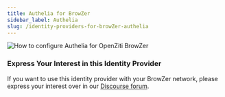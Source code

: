 ```yaml
---
title: Authelia for BrowZer
sidebar_label: Authelia
slug: /identity-providers-for-browZer-authelia
---
```


<head>
  <title>Authelia for OpenZiti BrowZer</title>
  <meta
    name="description"
    content="How to configure Authelia for OpenZiti BrowZer."
  />
</head>

<p maxWidth="20%">

![How to configure Authelia for OpenZiti BrowZer](/icons/logo-authelia.svg)

</p>

### Express Your Interest in this Identity Provider
If you want to use this identity provider with your BrowZer network, please express your interest over in our [Discourse forum](https://openziti.discourse.group/).
